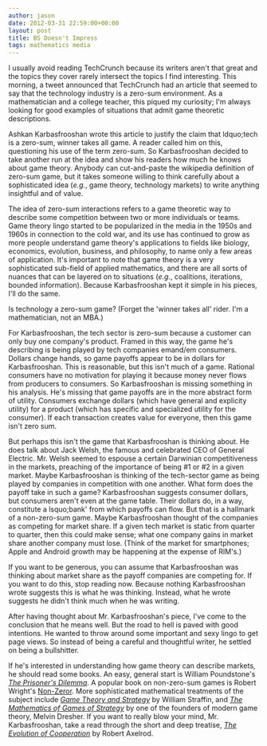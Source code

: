 ```yaml
---
author: jason
date: 2012-03-31 22:59:00+00:00
layout: post
title: BS Doesn't Impress
tags: mathematics media
---
```


I usually avoid reading TechCrunch because its writers aren't that great and the topics they cover rarely intersect the topics I find interesting. This morning, a tweet announced that TechCrunch had an article that seemed to say that the technology industry is a zero-sum environment. As a mathematician and a college teacher, this piqued my curiosity; I'm always looking for good examples of situations that admit game theoretic descriptions.

Ashkan Karbasfrooshan wrote this article to justify the claim that ldquo;tech is a zero-sum, winner takes all game.  A reader called him on this, questioning his use of the term zero-sum. So Karbasfrooshan decided to take another run at the idea and show his readers how much he knows about game theory. Anybody can cut-and-paste the wikipedia definition of zero-sum game, but it takes someone willing to think carefully about a sophisticated idea (_e.g._, game theory, technology markets) to write anything insightful and of value.

The idea of zero-sum interactions refers to a game theoretic way to describe some competition between two or more individuals or teams. Game theory lingo started to be popularized in the media in the 1950s and 1960s in connection to the cold war, and its use has continued to grow as more people understand game theory's applications to fields like biology, economics, evolution, business, and philosophy, to name only a few areas of application. It's important to note that game theory is a very sophisticated sub-field of applied mathematics, and there are all sorts of nuances that can be layered on to situations (_e.g._, coalitions, iterations, bounded information). Because Karbasfrooshan kept it simple in his pieces, I'll do the same.

Is technology a zero-sum game? (Forget the 'winner takes all' rider. I'm a mathematician, not an MBA.)

For Karbasfrooshan, the tech sector is zero-sum because a customer can only buy one company's product. Framed in this way, the game he's describing is being played by tech companies emand/em consumers. Dollars change hands, so game payoffs appear to be in dollars for Karbasfrooshan. This is reasonable, but this isn't much of a game. Rational consumers have no motivation for playing it because money never flows from producers to consumers. So Karbasfrooshan is missing something in his analysis. He's missing that game payoffs are in the more abstract form of utility. Consumers exchange dollars (which have general and explicity utility) for a product (which has specific and specialized utility for the consumer). If each transaction creates value for everyone, then this game isn't zero sum.

But perhaps this isn't the game that Karbasfrooshan is thinking about. He does talk about Jack Welsh, the famous and celebrated CEO of General Electric. Mr. Welsh seemed to espouse a certain Darwinian competitiveness in the markets, preaching of the importance of being #1 or #2 in a given market. Maybe Karbasfrooshan is thinking of the tech-sector game as being played by companies in competition with one another. What form does the payoff take in such a game? Karbasfrooshan suggests consumer dollars, but consumers aren't even at the game table. Their dollars do, in a way, constitute a lsquo;bank' from which payoffs can flow. But that is a hallmark of a non-zero-sum game. Maybe Karbasfrooshan thought of the companies as competing for market share. If a given tech market is static from quarter to quarter, then this could make sense; what one company gains in market share another company must lose. (Think of the market for smartphones; Apple and Android growth may be happening at the expense of RIM's.)

If you want to be generous, you can assume that Karbasfrooshan was thinking about market share as the payoff companies are competing for. If you want to do this, stop reading now. Because nothing Karbasfrooshan wrote suggests this is what he was thinking. Instead, what he wrote suggests he didn't think much when he was writing.

After having thought about Mr. Karbasfrooshan's piece, I've come to the conclusion that he means well. But the road to hell is paved with good intentions. He wanted to throw around some important and sexy lingo to get page views. So instead of being a careful and thoughtful writer, he settled on being a bullshitter.

If he's interested in understanding how game theory can describe markets, he should read some books. An easy, general start is William Poundstone's [_The Prisoner's Dilemma_](http://www.amazon.com/Prisoners-Dilemma-William-Poundstone/dp/038541580X/ref=sr_1_1?ie=UTF8amp;qid=1333216413amp;sr=8-1). A popular book on non-zero-sum games is Robert Wright's [Non-Zeror](http://www.amazon.com/Nonzero-The-Logic-Human-Destiny/dp/0679758941/ref=sr_1_1?s=booksamp;ie=UTF8amp;qid=1333216466amp;sr=1-1). More sophisticated mathematical treatments of the subject include [_Game Theory and Strategy_](http://www.amazon.com/Strategy-Mathematical-Association-America-Textbooks/dp/0883856379/ref=sr_1_1?s=booksamp;ie=UTF8amp;qid=1333216518amp;sr=1-1) by William Straffin, and [_The Mathematics of Games of Strategy_](http://www.amazon.com/Mathematics-Games-Strategy-Dover-Books/dp/048664216X/ref=sr_1_1?s=booksamp;ie=UTF8amp;qid=1333216551amp;sr=1-1) by one of the founders of modern game theory, Melvin Dresher. If you want to really blow your mind, Mr. Karbasfrooshan, take a read through the short and deep treatise, [_The Evolution of Cooperation_](http://www.amazon.com/s/ref=nb_sb_noss_1?url=search-alias%3Dstripbooksamp;field-keywords=evolution+of+cooperation) by Robert Axelrod.
